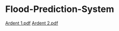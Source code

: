 # Flood-Prediction-System
[Ardent 1.pdf](https://github.com/Debjani-ghosh/Flood-Prediction-System/files/7527934/Ardent.1.pdf)
[Ardent 2.pdf](https://github.com/Debjani-ghosh/Flood-Prediction-System/files/7527935/Ardent.2.pdf)
